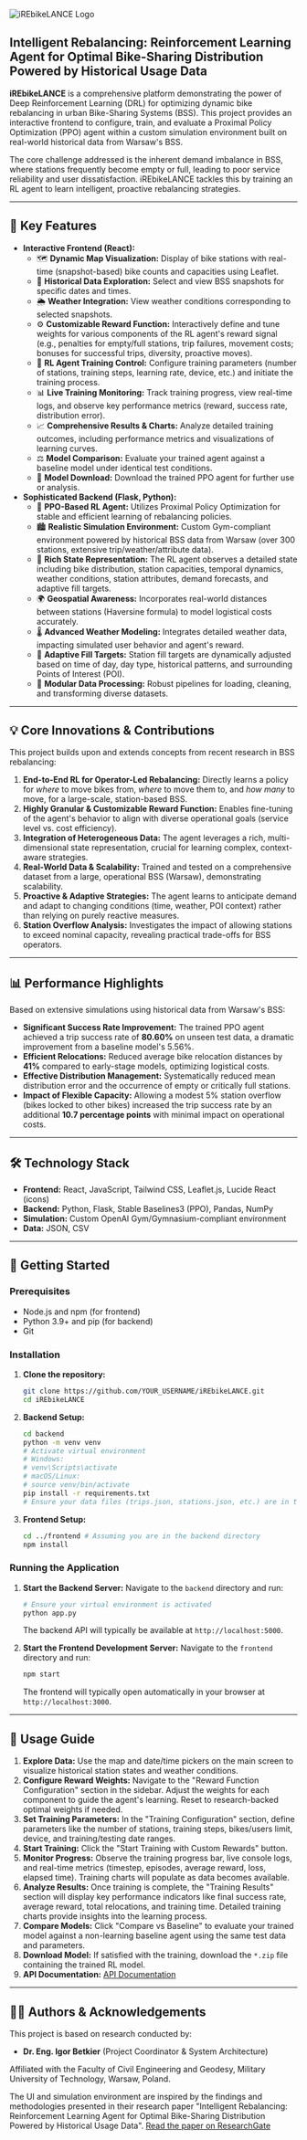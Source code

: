 ![iREbikeLANCE Logo](https://i.ibb.co/1tgDLS4X/e36fa2bb-b33b-4491-b034-93130804203f.png)

**Intelligent Rebalancing: Reinforcement Learning Agent for Optimal Bike-Sharing Distribution Powered by Historical Usage Data**
---

**iREbikeLANCE** is a comprehensive platform demonstrating the power of Deep Reinforcement Learning (DRL) for optimizing dynamic bike rebalancing in urban Bike-Sharing Systems (BSS). This project provides an interactive frontend to configure, train, and evaluate a Proximal Policy Optimization (PPO) agent within a custom simulation environment built on real-world historical data from Warsaw's BSS.

The core challenge addressed is the inherent demand imbalance in BSS, where stations frequently become empty or full, leading to poor service reliability and user dissatisfaction. iREbikeLANCE tackles this by training an RL agent to learn intelligent, proactive rebalancing strategies.

---

## 🚀 Key Features

*   **Interactive Frontend (React):**
    *   🗺️ **Dynamic Map Visualization:** Display of bike stations with real-time (snapshot-based) bike counts and capacities using Leaflet.
    *   📅 **Historical Data Exploration:** Select and view BSS snapshots for specific dates and times.
    *   🌦️ **Weather Integration:** View weather conditions corresponding to selected snapshots.
    *   ⚙️ **Customizable Reward Function:** Interactively define and tune weights for various components of the RL agent's reward signal (e.g., penalties for empty/full stations, trip failures, movement costs; bonuses for successful trips, diversity, proactive moves).
    *   🧠 **RL Agent Training Control:** Configure training parameters (number of stations, training steps, learning rate, device, etc.) and initiate the training process.
    *   📊 **Live Training Monitoring:** Track training progress, view real-time logs, and observe key performance metrics (reward, success rate, distribution error).
    *   📈 **Comprehensive Results & Charts:** Analyze detailed training outcomes, including performance metrics and visualizations of learning curves.
    *   ⚖️ **Model Comparison:** Evaluate your trained agent against a baseline model under identical test conditions.
    *   💾 **Model Download:** Download the trained PPO agent for further use or analysis.
*   **Sophisticated Backend (Flask, Python):**
    *   🔩 **PPO-Based RL Agent:** Utilizes Proximal Policy Optimization for stable and efficient learning of rebalancing policies.
    *   🏙️ **Realistic Simulation Environment:** Custom Gym-compliant environment powered by historical BSS data from Warsaw (over 300 stations, extensive trip/weather/attribute data).
    *   📝 **Rich State Representation:** The RL agent observes a detailed state including bike distribution, station capacities, temporal dynamics, weather conditions, station attributes, demand forecasts, and adaptive fill targets.
    *   🌍 **Geospatial Awareness:** Incorporates real-world distances between stations (Haversine formula) to model logistical costs accurately.
    *   🌡️ **Advanced Weather Modeling:** Integrates detailed weather data, impacting simulated user behavior and agent's reward.
    *   🎯 **Adaptive Fill Targets:** Station fill targets are dynamically adjusted based on time of day, day type, historical patterns, and surrounding Points of Interest (POI).
    *   🔧 **Modular Data Processing:** Robust pipelines for loading, cleaning, and transforming diverse datasets.

---

## 💡 Core Innovations & Contributions

This project builds upon and extends concepts from recent research in BSS rebalancing:

1.  **End-to-End RL for Operator-Led Rebalancing:** Directly learns a policy for *where* to move bikes from, *where* to move them to, and *how many* to move, for a large-scale, station-based BSS.
2.  **Highly Granular & Customizable Reward Function:** Enables fine-tuning of the agent's behavior to align with diverse operational goals (service level vs. cost efficiency).
3.  **Integration of Heterogeneous Data:** The agent leverages a rich, multi-dimensional state representation, crucial for learning complex, context-aware strategies.
4.  **Real-World Data & Scalability:** Trained and tested on a comprehensive dataset from a large, operational BSS (Warsaw), demonstrating scalability.
5.  **Proactive & Adaptive Strategies:** The agent learns to anticipate demand and adapt to changing conditions (time, weather, POI context) rather than relying on purely reactive measures.
6.  **Station Overflow Analysis:** Investigates the impact of allowing stations to exceed nominal capacity, revealing practical trade-offs for BSS operators.

---

## 📊 Performance Highlights

Based on extensive simulations using historical data from Warsaw's BSS:

*   **Significant Success Rate Improvement:** The trained PPO agent achieved a trip success rate of **80.60%** on unseen test data, a dramatic improvement from a baseline model's 5.56%.
*   **Efficient Relocations:** Reduced average bike relocation distances by **41%** compared to early-stage models, optimizing logistical costs.
*   **Effective Distribution Management:** Systematically reduced mean distribution error and the occurrence of empty or critically full stations.
*   **Impact of Flexible Capacity:** Allowing a modest 5% station overflow (bikes locked to other bikes) increased the trip success rate by an additional **10.7 percentage points** with minimal impact on operational costs.

---

## 🛠 Technology Stack

*   **Frontend:** React, JavaScript, Tailwind CSS, Leaflet.js, Lucide React (icons)
*   **Backend:** Python, Flask, Stable Baselines3 (PPO), Pandas, NumPy
*   **Simulation:** Custom OpenAI Gym/Gymnasium-compliant environment
*   **Data:** JSON, CSV

---

## 🚀 Getting Started

### Prerequisites

*   Node.js and npm (for frontend)
*   Python 3.9+ and pip (for backend)
*   Git

### Installation

1.  **Clone the repository:**
    ```bash
    git clone https://github.com/YOUR_USERNAME/iREbikeLANCE.git
    cd iREbikeLANCE
    ```

2.  **Backend Setup:**
    ```bash
    cd backend
    python -m venv venv
    # Activate virtual environment
    # Windows:
    # venv\Scripts\activate
    # macOS/Linux:
    # source venv/bin/activate
    pip install -r requirements.txt
    # Ensure your data files (trips.json, stations.json, etc.) are in the backend/data directory as per config.py
    ```

3.  **Frontend Setup:**
    ```bash
    cd ../frontend # Assuming you are in the backend directory
    npm install
    ```

### Running the Application

1.  **Start the Backend Server:**
    Navigate to the `backend` directory and run:
    ```bash
    # Ensure your virtual environment is activated
    python app.py
    ```
    The backend API will typically be available at `http://localhost:5000`.

2.  **Start the Frontend Development Server:**
    Navigate to the `frontend` directory and run:
    ```bash
    npm start
    ```
    The frontend will typically open automatically in your browser at `http://localhost:3000`.

---

## 📖 Usage Guide

1.  **Explore Data:** Use the map and date/time pickers on the main screen to visualize historical station states and weather conditions.
2.  **Configure Reward Weights:** Navigate to the "Reward Function Configuration" section in the sidebar. Adjust the weights for each component to guide the agent's learning. Reset to research-backed optimal weights if needed.
3.  **Set Training Parameters:** In the "Training Configuration" section, define parameters like the number of stations, training steps, bikes/users limit, device, and training/testing date ranges.
4.  **Start Training:** Click the "Start Training with Custom Rewards" button.
5.  **Monitor Progress:** Observe the training progress bar, live console logs, and real-time metrics (timestep, episodes, average reward, loss, elapsed time). Training charts will populate as data becomes available.
6.  **Analyze Results:** Once training is complete, the "Training Results" section will display key performance indicators like final success rate, average reward, total relocations, and training time. Detailed training charts provide insights into the learning process.
7.  **Compare Models:** Click "Compare vs Baseline" to evaluate your trained model against a non-learning baseline agent using the same test data and parameters.
8.  **Download Model:** If satisfied with the training, download the `*.zip` file containing the trained RL model.
9.  **API Documentation:** [API Documentation](./API_DOCUMENTATION.md)

---

## 👨‍🔬 Authors & Acknowledgements

This project is based on research conducted by:

*   **Dr. Eng. Igor Betkier** (Project Coordinator & System Architecture)

Affiliated with the Faculty of Civil Engineering and Geodesy, Military University of Technology, Warsaw, Poland.

The UI and simulation environment are inspired by the findings and methodologies presented in their research paper "Intelligent Rebalancing: Reinforcement Learning Agent for Optimal Bike-Sharing Distribution Powered by Historical Usage Data".
[Read the paper on ResearchGate](https://www.researchgate.net/publication/391807731_Intelligent_Rebalancing_Reinforcement_Learning_Agent_for_Optimal_Bike-Sharing_Distribution_Powered_by_Historical_Usage_Data)


